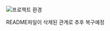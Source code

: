 ![프로젝트 환경](https://user-images.githubusercontent.com/83106564/209476546-4e38b949-440c-42f5-ab32-e3b35b68fb52.PNG)

README파일이 삭제된 관계로 추후 복구예정
